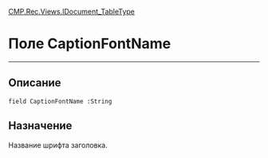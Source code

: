 ﻿---
Link: CMP.Rec.Views.IDocument_TableType.@CaptionFontName
---

<!---  Навигация
[Имя проекта](#) :
-->
[CMP.Rec.Views.IDocument_TableType](Default)

# Поле CaptionFontName
---

## Описание

    field CaptionFontName :String

<!--
## Аргументы{#Args}

### Аргумент1

Описание аргумента 1
-->

## Назначение

Название шрифта заголовка.

<!--
## Пример

    CaptionFontName...
-->

